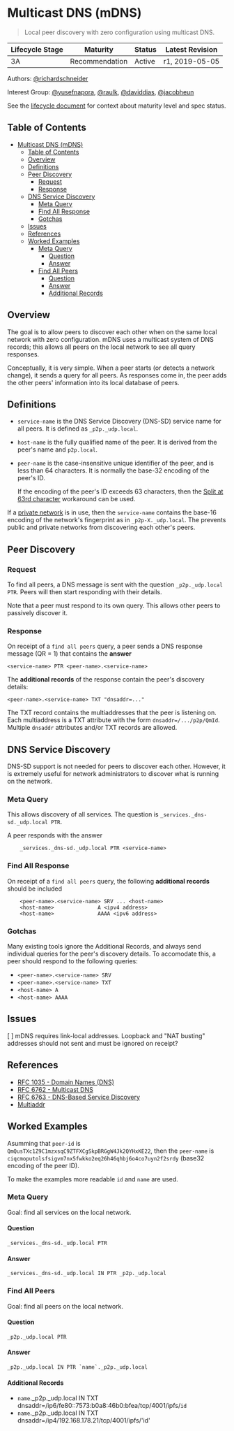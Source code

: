 # Multicast DNS (mDNS)

> Local peer discovery with zero configuration using multicast DNS.

| Lifecycle Stage | Maturity       | Status | Latest Revision |
|-----------------|----------------|--------|-----------------|
| 3A              | Recommendation | Active | r1, 2019-05-05  |

Authors: [@richardschneider]

Interest Group: [@yusefnapora], [@raulk], [@daviddias], [@jacobheun]

[@richardschneider]: https://github.com/richardschneider
[@yusefnapora]: https://github.com/yusefnapora
[@raulk]: https://github.com/raulk
[@daviddias]: https://github.com/daviddias
[@jacobheun]: https://github.com/jacobheun

See the [lifecycle document][lifecycle-spec] for context about maturity level
and spec status.

[lifecycle-spec]: https://github.com/libp2p/specs/blob/master/00-framework-01-spec-lifecycle.md

## Table of Contents

- [Multicast DNS (mDNS)](#multicast-dns-mdns)
    - [Table of Contents](#table-of-contents)
    - [Overview](#overview)
    - [Definitions](#definitions)
    - [Peer Discovery](#peer-discovery)
        - [Request](#request)
        - [Response](#response)
    - [DNS Service Discovery](#dns-service-discovery)
        - [Meta Query](#meta-query)
        - [Find All Response](#find-all-response)
        - [Gotchas](#gotchas)
    - [Issues](#issues)
    - [References](#references)
    - [Worked Examples](#worked-examples)
        - [Meta Query](#meta-query-1)
            - [Question](#question)
            - [Answer](#answer)
        - [Find All Peers](#find-all-peers)
            - [Question](#question-1)
            - [Answer](#answer-1)
            - [Additional Records](#additional-records)

## Overview

The goal is to allow peers to discover each other when on the same local network with zero configuration. mDNS uses a multicast system of DNS records; this allows all peers on the local network to see all query responses.

Conceptually, it is very simple. When a peer starts (or detects a network change), it sends a query for all peers. As responses come in, the peer adds the other peers' information into its local database of peers.

## Definitions

- `service-name` is the DNS Service Discovery (DNS-SD) service name for all peers. It is defined as `_p2p._udp.local`.
- `host-name` is the fully qualified name of the peer. It is derived from the peer's name and `p2p.local`.
- `peer-name` is the case-insensitive unique identifier of the peer, and is less than 64 characters. It is normally the base-32 encoding of the peer's ID.

   If the encoding of the peer's ID exceeds 63 characters, then the [Split at 63rd character](https://github.com/ipfs/in-web-browsers/issues/89#issue-341357014) workaround can be used.

If a [private network](https://github.com/libp2p/specs/blob/master/pnet/Private-Networks-PSK-V1.md) is in use, then the `service-name` contains the base-16 encoding of the network's fingerprint  as in `_p2p-X._udp.local`. 
The prevents public and private networks from discovering each other's peers.

## Peer Discovery

### Request

To find all peers, a DNS message is sent with the question `_p2p._udp.local PTR`. Peers will then start responding with their details.

Note that a peer must respond to its own query. This allows other peers to passively discover it.

### Response

On receipt of a `find all peers` query, a peer sends a DNS response message (QR = 1) that contains the **answer**

```
<service-name> PTR <peer-name>.<service-name>
```

The **additional records** of the response contain the peer's discovery details:

```
<peer-name>.<service-name> TXT "dnsaddr=..."
```

The TXT record contains the multiaddresses that the peer is listening on. Each multiaddress is a TXT attribute with the form `dnsaddr=/.../p2p/QmId`. Multiple `dnsaddr` attributes and/or TXT records are allowed.

## DNS Service Discovery

DNS-SD support is not needed for peers to discover each other. However, it is extremely useful for network administrators to discover what is running on the network.

### Meta Query

This allows discovery of all services. The question is `_services._dns-sd._udp.local PTR`.

A peer responds with the answer

```
    _services._dns-sd._udp.local PTR <service-name>
```   
   
### Find All Response

On receipt of a `find all peers` query, the following **additional records** should be included

```
    <peer-name>.<service-name> SRV ... <host-name>
    <host-name>              A <ipv4 address>
    <host-name>              AAAA <ipv6 address>
```

### Gotchas

Many existing tools ignore the Additional Records, and always send individual queries for the peer's discovery details. To accomodate this, a peer should respond to the following queries:

- `<peer-name>.<service-name> SRV`
- `<peer-name>.<service-name> TXT`
- `<host-name> A`
- `<host-name> AAAA`

## Issues

[ ] mDNS requires link-local addresses. Loopback and "NAT busting" addresses should not sent and must be ignored on receipt?
 
## References

- [RFC 1035 - Domain Names (DNS)](https://tools.ietf.org/html/rfc1035)
- [RFC 6762 - Multicast DNS](https://tools.ietf.org/html/rfc6762)
- [RFC 6763 - DNS-Based Service Discovery](https://tools.ietf.org/html/rfc6763)
- [Multiaddr](https://github.com/multiformats/multiaddr)

## Worked Examples

Asumming that `peer-id` is `QmQusTXc1Z9C1mzxsqC9ZTFXCgSkpBRGgW4Jk2QYHxKE22`, then the `peer-name` is `ciqcmoputolsfsigvm7nx5fwkko2eq26h46qhbj6o4co7uyn2f2srdy` (base32 encoding of the peer ID).

To make the examples more readable `id` and `name` are used.

### Meta Query

Goal: find all services on the local network.

#### Question

```
_services._dns-sd._udp.local PTR
```

#### Answer

```
_services._dns-sd._udp.local IN PTR _p2p._udp.local
```

### Find All Peers

Goal: find all peers on the local network.

#### Question

```
_p2p._udp.local PTR
```

#### Answer

```
_p2p._udp.local IN PTR `name`._p2p._udp.local
```

#### Additional Records

- `name`._p2p._udp.local IN TXT dnsaddr=/ip6/fe80::7573:b0a8:46b0:bfea/tcp/4001/ipfs/`id`
- `name`._p2p._udp.local IN TXT dnsaddr=/ip4/192.168.178.21/tcp/4001/ipfs/'id'
